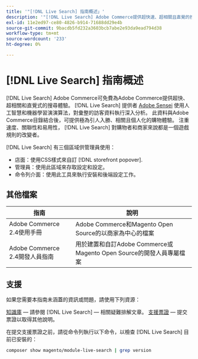 ```yaml
---
title: '"[!DNL Live Search] 指南概述」'
description: '"[!DNL Live Search] Adobe Commerce提供超快速、超相關且直覺的搜尋體驗。」'
exl-id: 11e2ed97-ce80-4826-b914-71688dd29e4b
source-git-commit: 9bacdb5fd232a3603bcb7abe2e93da9ead794d38
workflow-type: tm+mt
source-wordcount: '233'
ht-degree: 0%

---
```


# [!DNL Live Search] 指南概述

[!DNL Live Search] Adobe Commerce可免費為Adobe Commerce提供超快、超相關和直覺式的搜尋體驗。 [!DNL Live Search] 提供者 [Adobe Sensei](https://www.adobe.com/sensei.html) 使用人工智慧和機器學習演演算法，對彙整的訪客資料執行深入分析。 此資料與Adobe Commerce目錄結合後，可提供極為引人入勝、相關且個人化的購物體驗。 注重速度、關聯性和易用性， [!DNL Live Search] 對購物者和商家來說都是一個遊戲規則的改變者。

[!DNL Live Search] 有三個區域供管理員使用：

* 店面：使用CSS樣式來自訂 [!DNL storefront popover].
* 管理員：使用此區域來存取設定和設定。
* 命令列介面：使用此工具來執行安裝和後端設定工作。

## 其他檔案

| 指南 | 說明 |
|--- |--- |
| Adobe Commerce 2.4使用手冊 | Adobe Commerce和Magento Open Source的以商家為中心的檔案 |
| Adobe Commerce 2.4開發人員指南 | 用於建置和自訂Adobe Commerce或Magento Open Source的開發人員專屬檔案 |

## 支援

如果您需要本指南未涵蓋的資訊或問題，請使用下列資源：

[知識庫](https://experienceleague.adobe.com/docs/commerce-knowledge-base/kb/overview.html)  — 請參閱 [!DNL Live Search] — 相關疑難排解文章。
[支援票證](https://experienceleague.adobe.com/docs/commerce-knowledge-base/kb/help-center-guide/magento-help-center-user-guide.html#submit-ticket)  — 提交票證以取得其他說明。

在提交支援票證之前，請從命令列執行以下命令，以檢查 [!DNL Live Search] 目前已安裝的：

```bash
composer show magento/module-live-search | grep version
```
